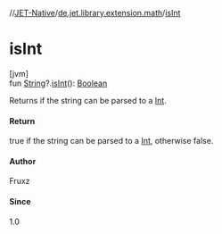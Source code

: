 //[JET-Native](../../index.md)/[de.jet.library.extension.math](index.md)/[isInt](is-int.md)

# isInt

[jvm]\
fun [String](https://kotlinlang.org/api/latest/jvm/stdlib/kotlin/-string/index.html)?.[isInt](is-int.md)(): [Boolean](https://kotlinlang.org/api/latest/jvm/stdlib/kotlin/-boolean/index.html)

Returns if the string can be parsed to a [Int](https://kotlinlang.org/api/latest/jvm/stdlib/kotlin/-int/index.html).

#### Return

true if the string can be parsed to a [Int](https://kotlinlang.org/api/latest/jvm/stdlib/kotlin/-int/index.html), otherwise false.

#### Author

Fruxz

#### Since

1.0
